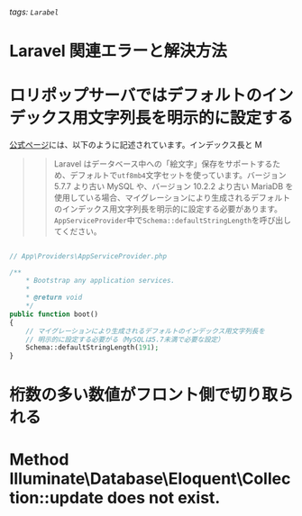 ###### tags: `Larabel`

# Laravel 関連エラーと解決方法

# ロリポップサーバではデフォルトのインデックス用文字列長を明示的に設定する

[公式ページ](https://readouble.com/laravel/6.x/ja/migrations.html#creating-tables)には、以下のように記述されています。インデックス長と M

> > Laravel はデータベース中への「絵文字」保存をサポートするため、デフォルトで`utf8mb4`文字セットを使っています。バージョン 5.7.7 より古い MySQL や、バージョン 10.2.2 より古い MariaDB を使用している場合、マイグレーションにより生成されるデフォルトのインデックス用文字列長を明示的に設定する必要があります。`AppServiceProvider`中で`Schema::defaultStringLength`を呼び出してください。

```php

// App\Providers\AppServiceProvider.php

/**
    * Bootstrap any application services.
    *
    * @return void
    */
public function boot()
{
    // マイグレーションにより生成されるデフォルトのインデックス用文字列長を
    // 明示的に設定する必要がる（MySQLは5.7未満で必要な設定）
    Schema::defaultStringLength(191);
}
```

# 桁数の多い数値がフロント側で切り取られる

# Method Illuminate\Database\Eloquent\Collection::update does not exist.

